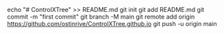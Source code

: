 echo "# ControlXTree" >> README.md
git init
git add README.md
git commit -m "first commit"
git branch -M main
git remote add origin https://github.com/ostinrive/ControlXTree.github.io
git push -u origin main
